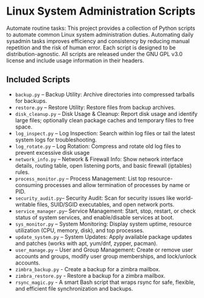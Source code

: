 # Linux System Administration Scripts

Automate routine tasks: This project provides a collection of Python scripts to automate common Linux system administration duties. Automating daily sysadmin tasks improves efficiency and consistency by reducing manual repetition and the risk of human error. Each script is designed to be distribution-agnostic. All scripts are released under the GNU GPL v3.0 license and include usage information in their headers.

## Included Scripts

- `backup.py` – Backup Utility: Archive directories into compressed tarballs for backups.
- `restore.py` – Restore Utility: Restore files from backup archives.
- `disk_cleanup.py` – Disk Usage & Cleanup: Report disk usage and identify large files; optionally clean package caches and temporary files to free space.
- `log_inspect.py` – Log Inspection: Search within log files or tail the latest system logs for troubleshooting.
- `log_rotate.py` – Log Rotation: Compress and rotate old log files to prevent excessive disk usage
- `network_info.py` – Network & Firewall Info: Show network interface details, routing table, open listening ports, and basic firewall (iptables) rules.
- `process_monitor.py` – Process Management: List top resource-consuming processes and allow termination of processes by name or PID.
- `security_audit.py`– Security Audit: Scan for security issues like world-writable files, SUID/SGID executables, and open network ports.
- `service_manager.py`– Service Management: Start, stop, restart, or check status of system services, and enable/disable services at boot.
- `sys_monitor.py` – System Monitoring: Display system uptime, resource utilization (CPU, memory, disk), and top processes.
- `update_system.py` – System Updates: Apply available package updates and patches (works with apt, yum/dnf, zypper, pacman).
- `user_manage.py`  – User and Group Management: Create or remove user accounts and groups, modify user group memberships, and lock/unlock accounts.
- `zimbra_backup.py`  - Create a backup for a zimbra mailbox.
- `zimbra_restore.py`  - Restore a backup for a zimbra mailbox.
- `rsync_magic.py`  -  A smart Bash script that wraps rsync for safe, flexible, and efficient file synchronization and backups.
